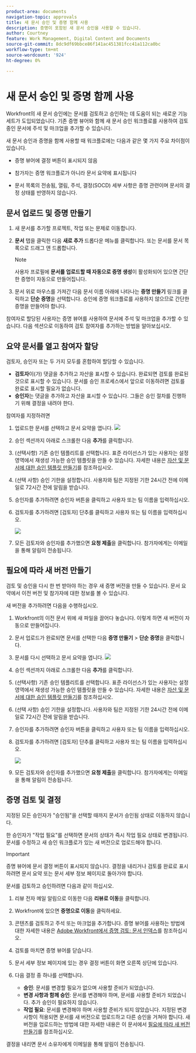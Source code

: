 ```yaml
---
product-area: documents
navigation-topic: approvals
title: 새 문서 승인 및 증명 함께 사용
description: 증명이 포함된 새 문서 승인을 사용할 수 있습니다.
author: Courtney
feature: Work Management, Digital Content and Documents
source-git-commit: 8dc9df69bbce86f141ac451381fcc41a112ca0bc
workflow-type: tm+mt
source-wordcount: '924'
ht-degree: 0%

---
```



# 새 문서 승인 및 증명 함께 사용

Workfront의 새 문서 승인에는 문서를 검토하고 승인하는 데 도움이 되는 새로운 기능 세트가 도입되었습니다. 기존 증명 뷰어와 함께 새 문서 승인 워크플로를 사용하여 검토 중인 문서에 주석 및 마크업을 추가할 수 있습니다.

새 문서 승인과 증명을 함께 사용할 때 워크플로에는 다음과 같은 몇 가지 주요 차이점이 있습니다.

* 증명 뷰어에 결정 버튼이 표시되지 않음

* 참가자는 증명 워크플로가 아니라 문서 요약에 표시됩니다

* 문서 목록의 전송됨, 열림, 주석, 결정(SOCD) 세부 사항은 증명 관련이며 문서의 결정 상태를 반영하지 않습니다.

## 문서 업로드 및 증명 만들기

1. 새 문서를 추가할 프로젝트, 작업 또는 문제로 이동합니다.
1. **문서** 탭을 클릭한 다음 **새로 추가** 드롭다운 메뉴를 클릭합니다.
또는
문서를 문서 목록으로 드래그 앤 드롭합니다.

   >[!NOTE]
   >
   >사용자 프로필에 **문서를 업로드할 때 자동으로 증명 생성**&#x200B;이 활성화되어 있으면 간단한 증명이 자동으로 만들어집니다.

1. 문서 위로 마우스를 가져간 다음 문서 이름 아래에 나타나는 **증명 만들기** 링크를 클릭하고 **단순 증명**&#x200B;을 선택합니다. 승인에 증명 워크플로를 사용하지 않으므로 간단한 증명을 만들어야 합니다.

참여자로 할당된 사용자는 증명 뷰어를 사용하여 문서에 주석 및 마크업을 추가할 수 있습니다. 다음 섹션으로 이동하여 검토 참여자를 추가하는 방법을 알아보십시오.

## 요약 문서를 열고 참여자 할당

검토자, 승인자 또는 두 가지 모두를 혼합하여 할당할 수 있습니다.

* **검토자**&#x200B;이(가) 댓글을 추가하고 자산을 표시할 수 있습니다. 완료되면 검토를 완료된 것으로 표시할 수 있습니다. 문서를 승인 프로세스에서 앞으로 이동하려면 검토를 완료로 표시할 필요가 없습니다.
* **승인자**&#x200B;는 댓글을 추가하고 자산을 표시할 수 있습니다. 그들은 승인 절차를 진행하기 위해 결정을 내려야 한다.

참여자를 지정하려면

1. 업로드한 문서를 선택하고 문서 요약을 엽니다.
   ![](assets/open-doc-summary.png)

1. 승인 섹션까지 아래로 스크롤한 다음 **추가**&#x200B;를 클릭합니다.

1. (선택사항) 기존 승인 템플리트를 선택합니다. 표준 라이선스가 있는 사용자는 설정 영역에서 재생성 가능한 승인 템플릿을 만들 수 있습니다. 자세한 내용은 [자산 및 문서에 대한 승인 템플릿 만들기](/help/quicksilver/review-and-approve-work/document-reviews-and-approvals/manage-document-approvals/create-approval-template.md)를 참조하십시오.

1. (선택 사항) 승인 기한을 설정합니다. 사용자와 팀은 지정된 기한 24시간 전에 이메일로 72시간 전에 알림을 받습니다.

1. 승인자를 추가하려면 승인자 버튼을 클릭하고 사용자 또는 팀 이름을 입력하십시오.

1. 검토자를 추가하려면 [검토자] 단추를 클릭하고 사용자 또는 팀 이름을 입력하십시오.

   ![](assets/add-approvers.png)

1. 모든 검토자와 승인자를 추가했으면 **요청 제출**&#x200B;을 클릭합니다. 참가자에게는 이메일을 통해 알림이 전송됩니다.

## 필요에 따라 새 버전 만들기

검토 및 승인을 다시 한 번 받아야 하는 경우 새 증명 버전을 만들 수 있습니다.  <!-- and add the previous participants, new participants, or a mix of both. --> 문서 요약에서 이전 버전 및 참가자에 대한 정보를 볼 수 있습니다.

새 버전을 추가하려면 다음을 수행하십시오.

1. Workfront의 이전 문서 위에 새 파일을 끌어다 놓습니다. 이렇게 하면 새 버전이 자동으로 만들어집니다.

1. 문서 업로드가 완료되면 문서를 선택한 다음 **증명 만들기** > **단순 증명**&#x200B;을 클릭합니다.

1. 문서를 다시 선택하고 문서 요약을 엽니다.
   ![](assets/open-doc-summary.png)

1. 승인 섹션까지 아래로 스크롤한 다음 **추가**&#x200B;를 클릭합니다.

1. (선택사항) 기존 승인 템플리트를 선택합니다. 표준 라이선스가 있는 사용자는 설정 영역에서 재생성 가능한 승인 템플릿을 만들 수 있습니다. 자세한 내용은 [자산 및 문서에 대한 승인 템플릿 만들기](/help/quicksilver/review-and-approve-work/document-reviews-and-approvals/manage-document-approvals/create-approval-template.md)를 참조하십시오.

1. (선택 사항) 승인 기한을 설정합니다. 사용자와 팀은 지정된 기한 24시간 전에 이메일로 72시간 전에 알림을 받습니다.

1. 승인자를 추가하려면 승인자 버튼을 클릭하고 사용자 또는 팀 이름을 입력하십시오.

1. 검토자를 추가하려면 [검토자] 단추를 클릭하고 사용자 또는 팀 이름을 입력하십시오.

   ![](assets/add-approvers.png)

1. 모든 검토자와 승인자를 추가했으면 **요청 제출**&#x200B;을 클릭합니다. 참가자에게는 이메일을 통해 알림이 전송됩니다.

<!-- add info about reusing previous participants once released -->


## 증명 검토 및 결정

지정된 모든 승인자가 &quot;승인됨&quot;을 선택할 때까지 문서가 승인됨 상태로 이동하지 않습니다.

한 승인자가 &quot;작업 필요&quot;를 선택하면 문서의 상태가 즉시 작업 필요 상태로 변경됩니다. 문서를 수정하고 새 승인 워크플로가 있는 새 버전으로 업로드해야 합니다.

>[!IMPORTANT]
>
>증명 뷰어에 문서 결정 버튼이 표시되지 않습니다. 결정을 내리거나 검토를 완료로 표시하려면 문서 요약 또는 문서 세부 정보 페이지로 돌아가야 합니다.

문서를 검토하고 승인하려면 다음과 같이 하십시오.

1. 리뷰 전자 메일 알림으로 이동한 다음 **리뷰로 이동**&#x200B;을 클릭합니다.

1. Workfront에 있으면 **증명으로 이동**&#x200B;을 클릭하세요.

1. 콘텐츠를 검토하고 주석 또는 마크업을 추가합니다. 증명 뷰어를 사용하는 방법에 대한 자세한 내용은 [Adobe Workfront에서 증명 검토: 문서 인덱스](/help/quicksilver/review-and-approve-work/proofing/reviewing-proofs-within-workfront/review-proofs-in-wf.md)를 참조하십시오.

1. 검토를 마치면 증명 뷰어를 닫습니다.

1. 문서 세부 정보 페이지에 있는 경우 결정 버튼이 화면 오른쪽 상단에 있습니다.

1. 다음 결정 중 하나를 선택합니다.

   * **승인**: 문서를 변경할 필요가 없으며 사용할 준비가 되었습니다.
   * **변경 사항과 함께 승인**: 문서를 변경해야 하며, 문서를 사용할 준비가 되었습니다. 추가 승인이 필요하지 않습니다.
   * **작업 필요**: 문서를 변경해야 하며 사용할 준비가 되지 않았습니다. 지정된 변경 사항이 적용되면 문서를 새 버전으로 업로드하고 다른 승인을 거쳐야 합니다. 새 버전을 업로드하는 방법에 대한 자세한 내용은 이 문서에서 [필요에 따라 새 버전 만들기](#create-a-new-version-as-needed)를 참조하십시오.

결정을 내리면 문서 소유자에게 이메일을 통해 알림이 전송됩니다.

